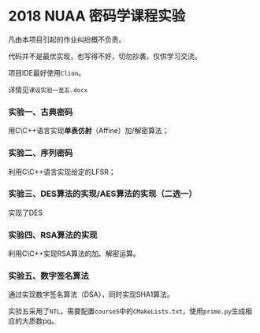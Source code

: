 #   2018 NUAA 密码学课程实验
凡由本项目引起的作业纠纷概不负责。

代码并不是最优实现，也写得不好，切勿抄袭，仅供学习交流。

项目IDE最好使用`Clion`。

详情见`课设实验一至五.docx`

### 实验一、古典密码

用C\C++语言实现**单表仿射**（Affine）加/解密算法；


### 实验二、序列密码

利用C\C++语言实现给定的LFSR；

###	实验三、DES算法的实现/AES算法的实现（二选一）

实现了DES

###	实验四、RSA算法的实现

利用C\C++实现RSA算法的加、解密运算。

###	实验五、数字签名算法

通过实现数字签名算法（DSA），同时实现SHA1算法。

实验五采用了`NTL`，需要配置`course5`中的`CMakeLists.txt`，使用`prime.py`生成相应的大质数pq。